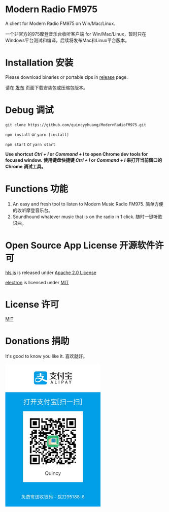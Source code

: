 # Modern Radio FM975

A client for Modern Radio FM975 on Win/Mac/Linux.

一个非官方的975摩登音乐台收听客户端 for Win/Mac/Linux，暂时只在Windows平台测试和编译，后续将发布Mac和Linux平台版本。

# Installation 安装

Please download binaries or portable zips in [release](https://github.com/quincyyhuang/ModernRadioFM975/releases) page.

请在 [发布](https://github.com/quincyyhuang/ModernRadioFM975/releases) 页面下载安装包或压缩包版本。

# Debug 调试

`git clone https://github.com/quincyyhuang/ModernRadioFM975.git`

`npm install` or `yarn [install]`

`npm start` or `yarn start`

**Use shortcut *Ctrl + I* or *Command + I* to open Chrome dev tools for focused window.**
**使用键盘快捷键 *Ctrl + I* or *Command + I* 来打开当前窗口的 Chrome 调试工具。**

# Functions 功能

1. An easy and fresh tool to listen to Modern Music Radio FM975. 简单方便的收听摩登音乐台。
2. Soundhound whatever music that is on the radio in 1 click. 随时一键听歌识曲。

# Open Source App License 开源软件许可

[hls.js](https://github.com/video-dev/hls.js/) is released under [Apache 2.0 License](https://github.com/video-dev/hls.js/blob/master/LICENSE)

[electron](https://github.com/electron/electron) is licensed under [MIT](https://github.com/electron/electron/blob/master/LICENSE)

# License 许可

[MIT](https://github.com/quincyyhuang/ModernRadioFM975/blob/master/LICENSE)

# Donations 捐助

It's good to know you like it. 喜欢就好。

<img src="./qrcode/alipay_donation.jpg" alt="alt text" width="300">